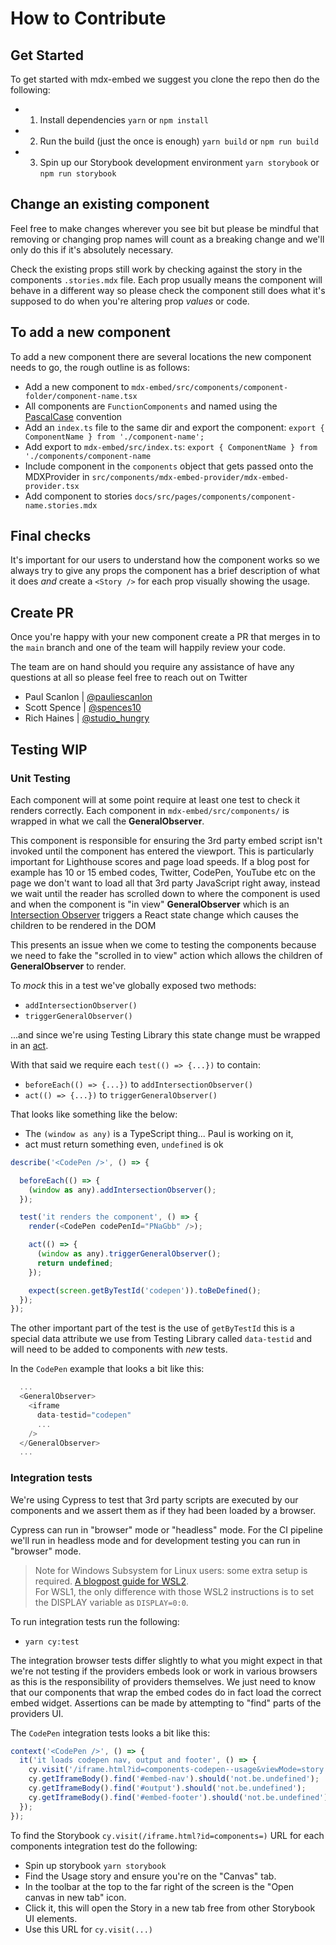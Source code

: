 # How to Contribute

## Get Started

To get started with mdx-embed we suggest you clone the repo then do the following:

- 1. Install dependencies `yarn` or `npm install`
- 2. Run the build (just the once is enough) `yarn build` or `npm run build`
- 3. Spin up our Storybook development environment `yarn storybook` or `npm run storybook`

## Change an existing component

Feel free to make changes wherever you see bit but please be mindful that removing or changing prop names will count as
a breaking change and we'll only do this if it's absolutely necessary.

Check the existing props still work by checking against the story in the components `.stories.mdx` file. Each prop
usually means the component will behave in a different way so please check the component still does what it's supposed
to do when you're altering prop _values_ or code.

## To add a new component

To add a new component there are several locations the new component needs to go, the rough outline is as follows:

- Add a new component to `mdx-embed/src/components/component-folder/component-name.tsx`
- All components are `FunctionComponents` and named using the [PascalCase](https://wiki.c2.com/?PascalCase) convention
- Add an `index.ts` file to the same dir and export the component: `export { ComponentName } from './component-name';`
- Add export to `mdx-embed/src/index.ts`: `export { ComponentName } from './components/component-name`
- Include component in the `components` object that gets passed onto the MDXProvider in
  `src/components/mdx-embed-provider/mdx-embed-provider.tsx`
- Add component to stories `docs/src/pages/components/component-name.stories.mdx`

## Final checks

It's important for our users to understand how the component works so we always try to give any props the component has
a brief description of what it does _and_ create a `<Story />` for each prop visually showing the usage.

## Create PR

Once you're happy with your new component create a PR that merges in to the `main` branch and one of the team will
happily review your code.

The team are on hand should you require any assistance of have any questions at all so please feel free to reach out on
Twitter

- Paul Scanlon | [@pauliescanlon](https://twitter.com/PaulieScanlon)
- Scott Spence | [@spences10](https://twitter.com/spences10)
- Rich Haines | [@studio_hungry](https://twitter.com/studio_hungry)

## Testing WIP

### Unit Testing

Each component will at some point require at least one test to check it renders correctly. Each component in
`mdx-embed/src/components/` is wrapped in what we call the **GeneralObserver**.

This component is responsible for ensuring the 3rd party embed script isn't invoked until the component has entered the
viewport. This is particularly important for Lighthouse scores and page load speeds. If a blog post for example has 10
or 15 embed codes, Twitter, CodePen, YouTube etc on the page we don't want to load all that 3rd party JavaScript right
away, instead we wait until the reader has scrolled down to where the component is used and when the component is "in
view" **GeneralObserver** which is an
[Intersection Observer](https://developer.mozilla.org/en-US/docs/Web/API/Intersection_Observer_API) triggers a React
state change which causes the children to be rendered in the DOM

This presents an issue when we come to testing the components because we need to fake the "scrolled in to view" action
which allows the children of **GeneralObserver** to render.

To _mock_ this in a test we've globally exposed two methods:

- `addIntersectionObserver()`
- `triggerGeneralObserver()`

...and since we're using Testing Library this state change must be wrapped in an
[act](https://testing-library.com/docs/react-testing-library/api#act).

With that said we require each `test(() => {...})` to contain:

- `beforeEach(() => {...})` to `addIntersectionObserver()`
- `act(() => {...})` to `triggerGeneralObserver()`

That looks like something like the below:

- The `(window as any)` is a TypeScript thing... Paul is working on it,
- act must return something even, `undefined` is ok

```javascript
describe('<CodePen />', () => {

  beforeEach(() => {
    (window as any).addIntersectionObserver();
  });

  test('it renders the component', () => {
    render(<CodePen codePenId="PNaGbb" />);

    act(() => {
      (window as any).triggerGeneralObserver();
      return undefined;
    });

    expect(screen.getByTestId('codepen')).toBeDefined();
  });
});
```

The other important part of the test is the use of `getByTestId` this is a special data attribute we use from Testing
Library called `data-testid` and will need to be added to components with _new_ tests.

In the `CodePen` example that looks a bit like this:

```javascript
  ...
  <GeneralObserver>
    <iframe
      data-testid="codepen"
      ...
    />
  </GeneralObserver>
  ...
```

### Integration tests

We're using Cypress to test that 3rd party scripts are executed by our components and we assert them as if they had been
loaded by a browser.

Cypress can run in "browser" mode or "headless" mode. For the CI pipeline we'll run in headless mode and for development
testing you can run in "browser" mode.

> Note for Windows Subsystem for Linux users: some extra setup is required.
> [A blogpost guide for WSL2](https://nickymeuleman.netlify.app/blog/gui-on-wsl2-cypress).  
> For WSL1, the only difference with those WSL2 instructions is to set the DISPLAY variable as `DISPLAY=0:0`.

To run integration tests run the following:

- `yarn cy:test`

The integration browser tests differ slightly to what you might expect in that we're not testing if the providers embeds
look or work in various browsers as this is the responsibility of providers themselves. We just need to know that our
components that wrap the embed codes do in fact load the correct embed widget. Assertions can be made by attempting to
"find" parts of the providers UI.

The `CodePen` integration tests looks a bit like this:

```javascript
context('<CodePen />', () => {
  it('it loads codepen nav, output and footer', () => {
    cy.visit('/iframe.html?id=components-codepen--usage&viewMode=story');
    cy.getIframeBody().find('#embed-nav').should('not.be.undefined');
    cy.getIframeBody().find('#output').should('not.be.undefined');
    cy.getIframeBody().find('#embed-footer').should('not.be.undefined');
  });
});
```

To find the Storybook `cy.visit(/iframe.html?id=components=)` URL for each components integration test do the following:

- Spin up storybook `yarn storybook`
- Find the Usage story and ensure you're on the "Canvas" tab.
- In the toolbar at the top to the far right of the screen is the "Open canvas in new tab" icon.
- Click it, this will open the Story in a new tab free from other Storybook UI elements.
- Use this URL for `cy.visit(...)`
